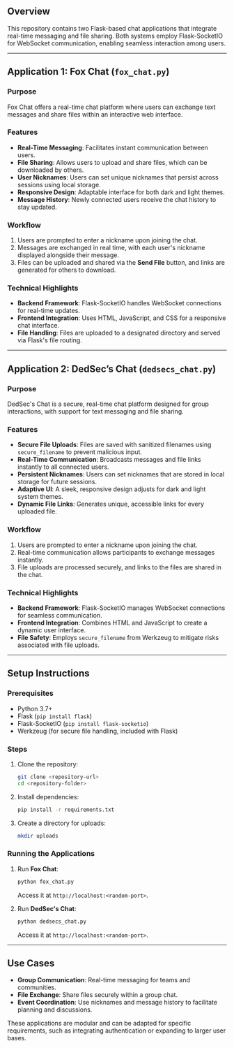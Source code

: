 ## Overview

This repository contains two Flask-based chat applications that integrate real-time messaging and file sharing. Both systems employ Flask-SocketIO for WebSocket communication, enabling seamless interaction among users.

---

## Application 1: Fox Chat (`fox_chat.py`)

### Purpose
Fox Chat offers a real-time chat platform where users can exchange text messages and share files within an interactive web interface.

### Features
- **Real-Time Messaging**: Facilitates instant communication between users.
- **File Sharing**: Allows users to upload and share files, which can be downloaded by others.
- **User Nicknames**: Users can set unique nicknames that persist across sessions using local storage.
- **Responsive Design**: Adaptable interface for both dark and light themes.
- **Message History**: Newly connected users receive the chat history to stay updated.

### Workflow
1. Users are prompted to enter a nickname upon joining the chat.
2. Messages are exchanged in real time, with each user's nickname displayed alongside their message.
3. Files can be uploaded and shared via the **Send File** button, and links are generated for others to download.

### Technical Highlights
- **Backend Framework**: Flask-SocketIO handles WebSocket connections for real-time updates.
- **Frontend Integration**: Uses HTML, JavaScript, and CSS for a responsive chat interface.
- **File Handling**: Files are uploaded to a designated directory and served via Flask's file routing.

---

## Application 2: DedSec’s Chat (`dedsecs_chat.py`)

### Purpose
DedSec's Chat is a secure, real-time chat platform designed for group interactions, with support for text messaging and file sharing.

### Features
- **Secure File Uploads**: Files are saved with sanitized filenames using `secure_filename` to prevent malicious input.
- **Real-Time Communication**: Broadcasts messages and file links instantly to all connected users.
- **Persistent Nicknames**: Users can set nicknames that are stored in local storage for future sessions.
- **Adaptive UI**: A sleek, responsive design adjusts for dark and light system themes.
- **Dynamic File Links**: Generates unique, accessible links for every uploaded file.

### Workflow
1. Users are prompted to enter a nickname upon joining the chat.
2. Real-time communication allows participants to exchange messages instantly.
3. File uploads are processed securely, and links to the files are shared in the chat.

### Technical Highlights
- **Backend Framework**: Flask-SocketIO manages WebSocket connections for seamless communication.
- **Frontend Integration**: Combines HTML and JavaScript to create a dynamic user interface.
- **File Safety**: Employs `secure_filename` from Werkzeug to mitigate risks associated with file uploads.

---

## Setup Instructions

### Prerequisites
- Python 3.7+
- Flask (`pip install flask`)
- Flask-SocketIO (`pip install flask-socketio`)
- Werkzeug (for secure file handling, included with Flask)

### Steps
1. Clone the repository:
   ```bash
   git clone <repository-url>
   cd <repository-folder>
   ```
2. Install dependencies:
   ```bash
   pip install -r requirements.txt
   ```
3. Create a directory for uploads:
   ```bash
   mkdir uploads
   ```

### Running the Applications
1. Run **Fox Chat**:
   ```bash
   python fox_chat.py
   ```
   Access it at `http://localhost:<random-port>`.

2. Run **DedSec's Chat**:
   ```bash
   python dedsecs_chat.py
   ```
   Access it at `http://localhost:<random-port>`.

---

## Use Cases
- **Group Communication**: Real-time messaging for teams and communities.
- **File Exchange**: Share files securely within a group chat.
- **Event Coordination**: Use nicknames and message history to facilitate planning and discussions.

These applications are modular and can be adapted for specific requirements, such as integrating authentication or expanding to larger user bases.